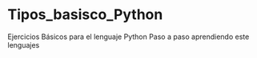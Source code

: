# Tipos_basisco_Python
Ejercicios Básicos para el lenguaje Python
Paso a paso aprendiendo este lenguajes

